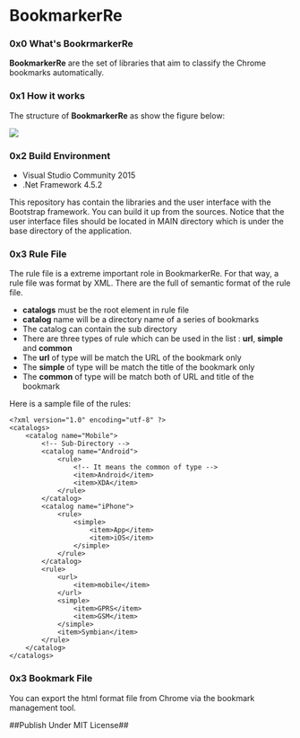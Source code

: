 # BookmarkerRe

### 0x0 What's BookrmarkerRe

**BookmarkerRe** are the set of libraries that aim to classify the Chrome bookmarks automatically.

### 0x1 How it works

The structure of **BookmarkerRe** as show the figure below:

![](http://i1.tietuku.com/0c9bea3fa87a70a6.png?raw=true)

### 0x2 Build Environment
* Visual Studio Community 2015
* .Net Framework 4.5.2

This repository has contain the libraries and the user interface with the Bootstrap framework. You can build it up from the sources. Notice that the user interface files should be located in MAIN directory which is under the base directory of the application.

### 0x3 Rule File
The rule file is a extreme important role in BookmarkerRe. For that way, a rule file was format by XML. There are the full of semantic format of the rule file.

* **catalogs** must be the root element in rule file
* **catalog** name will be a directory name of a series of bookmarks
* The catalog can contain the sub directory
* There are three types of rule which can be used in the list : **url**, **simple** and **common**
* The **url** of type will be match the URL of the bookmark only
* The **simple** of type will be match the title of the bookmark only
* The **common** of type will be match both of URL and title of the bookmark

Here is a sample file of the rules:
```
<?xml version="1.0" encoding="utf-8" ?>
<catalogs>
	<catalog name="Mobile">
		<!-- Sub-Directory -->
		<catalog name="Android">
			<rule>
				<!-- It means the common of type -->
				<item>Android</item>
				<item>XDA</item>
			</rule>
		</catalog>
		<catalog name="iPhone">
			<rule>
				<simple>
					<item>App</item>
					<item>iOS</item>
				</simple>
			</rule>
		</catalog>
		<rule>
			<url>
				<item>mobile</item>
			</url>
			<simple>
				<item>GPRS</item>
				<item>GSM</item>
			</simple>
			<item>Symbian</item>
		</rule>
	</catalog>
</catalogs>
```

### 0x3 Bookmark File
You can export the html format file from Chrome via the bookmark management tool.





##Publish Under MIT License##
